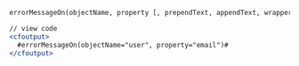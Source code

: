 ```coldfusion
errorMessageOn(objectName, property [, prependText, appendText, wrapperElement, class ])
```
```coldfusion
// view code 
<cfoutput>
  #errorMessageOn(objectName="user", property="email")#
</cfoutput>
```
